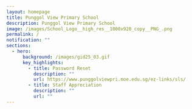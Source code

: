 ```yaml
---
layout: homepage
title: Punggol View Primary School
description: Punggol View Primary School
image: /images/School_Logo__high_res__1000x920_copy__PNG_.png
permalink: /
notification: ""
sections:
  - hero:
      background: /images/gid25_03.gif
      key_highlights:
        - title: Password Reset
          description: ""
          url: https://www.punggolviewpri.moe.edu.sg/ez-links/sls/
        - title: Staff Appreciation
          description: ""
          url: ""
---
```

